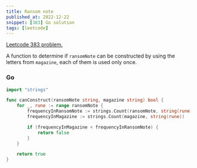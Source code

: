 ```yaml
---
title: Ransom note
published_at: 2022-12-22
snippet: [383] Go solution
tags: [leetcode]
---
```


[Leetcode 383 problem.](https://leetcode.com/problems/ransom-note/)

A function to determine if `ransomNote` can be constructed by using the letters from `magazine`, each of them is used only once.

### Go

```go
import "strings"

func canConstruct(ransomNote string, magazine string) bool {
    for _, rune := range ransomNote {
        frequencyInRansomNote := strings.Count(ransomNote, string(rune))
        frequencyInMagazine := strings.Count(magazine, string(rune))

        if (frequencyInMagazine < frequencyInRansomNote) {
            return false
        }
    }

    return true
}
```